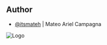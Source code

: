 ## Author
- [@itsmateh]() | Mateo Ariel Campagna

![Logo](https://repository-images.githubusercontent.com/390296311/0f6c1240-462e-47ff-870d-e2d0ebb181f1)
